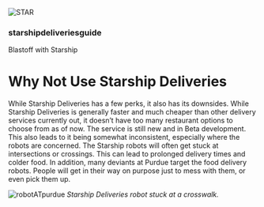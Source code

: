 ![STAR](https://starshipdeliveriesguide.files.wordpress.com/2019/10/cropped-starshiplogo.jpg)

### **starshipdeliveriesguide**

Blastoff with Starship

# Why Not Use Starship Deliveries

While Starship Deliveries has a few perks, it also has its downsides. While Starship Deliveries is generally faster and much cheaper than other delivery services currently out, it doesn’t have too many restaurant options to choose from as of now. The service is still new and in Beta development. This also leads to it being somewhat inconsistent, especially where the robots are concerned. The Starship robots will often get stuck at intersections or crossings. This can lead to prolonged delivery times and colder food. In addition, many deviants at Purdue target the food delivery robots. People will get in their way on purpose just to mess with them, or even pick them up.

![robotATpurdue](https://starshipdeliveriesguide.files.wordpress.com/2019/10/starshipintersection.jpg)
*Starship Deliveries robot stuck at a crosswalk.*

